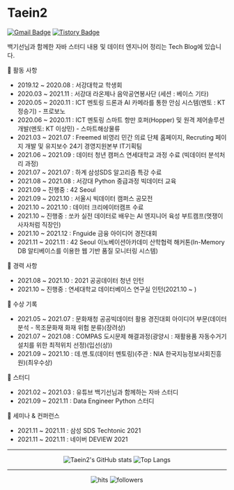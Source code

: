  
# Taein2

[![Gmail Badge](https://img.shields.io/badge/Gmail-D14836?style=flat&logo=Gmail&logoColor=white)](mailto:dls102s@gmail.com)
[![Tistory Badge](https://img.shields.io/badge/Tech%20Blog-555263?style=flat&logoColor=white)](https://codingrepo.tistory.com/)

백기선님과 함께한 자바 스터디 내용 및 데이터 엔지니어 정리는 Tech Blog에 있습니다.


🌱 활동 사항
- 2019.12 ~ 2020.08 : 서강대학교 학생회
- 2020.03 ~ 2021.11 : 서강대 라온제나 음악공연봉사단 (세션 : 베이스 기타)
- 2020.05 ~ 2020.11 : ICT 멘토링 드론과 AI 카메라를 통한 안심 시스템(멘토 : KT 정승기) - 프로보노
- 2020.06 ~ 2020.11 : ICT 멘토링 스마트 항만 호퍼(Hopper) 및 원격 제어솔루션 개발(멘토: KT 이상민) - 스마트해상물류
- 2021.03 ~ 2021.07 : Freemed 비영리 민간 의료 단체 홈페이지, Recruting 페이지 개발 및 유지보수 24기 경영지원본부 IT기획팀
- 2021.06 ~ 2021.09 : 데이터 청년 캠퍼스 연세대학교 과정 수료 (빅데이터 분석처리 과정)
- 2021.07 ~ 2021.07 : 하계 삼성SDS 알고리즘 특강 수료
- 2021.08 ~ 2021.08 : 서강대 Python 중급과정 빅데이터 교육
- 2021.09 ~ 진행중  : 42 Seoul
- 2021.09 ~ 2021.10 : 서울시 빅데이터 캠퍼스 공모전
- 2021.10 ~ 2021.10 : 데이터 크리에이터캠프 수료
- 2021.10 ~ 진행중  : 쏘카 실전 데이터로 배우는 AI 엔지니어 육성 부트캠프(멋쟁이사자처럼 직장인)
- 2021.10 ~ 2021.12 : Fnguide 금융 아이디어 경진대회
- 2021.11 ~ 2021.11 : 42 Seoul 이노베이션아카데미 산학협력 해커톤(In-Memory DB 알티베이스를 이용한 웹 기반 품질 모니터링 시스템)

🌱 경력 사항
- 2021.08 ~ 2021.10 : 2021 공공데이터 청년 인턴
- 2021.10 ~ 진행중  : 연세대학교 데이터베이스 연구실 인턴(2021.10 ~ )

🌱 수상 기록
- 2021.05 ~ 2021.07 : 문화재청 공공빅데이터 활용 경진대회 아이디어 부문(데이터분석 - 목조문화재 화재 위험 분류)(장려상)
- 2021.07 ~ 2021.08 : COMPAS 도시문제 해결과정(광양시 : 재활용품 자동수거기 설치를 위한 최적위치 선정)(입선(상))
- 2021.09 ~ 2021.10 : 데.멘.토(데이터 멘토링)(주관 : NIA 한국지능정보사회진흥원)(최우수상)

🌱 스터디
- 2021.02 ~ 2021.03 : 유튜브 백기선님과 함께하는 자바 스터디 
- 2021.09 ~ 2021.11 : Data Engineer Python 스터디

🌱 세미나 & 컨퍼런스
- 2021.11 ~ 2021.11 : 삼성 SDS Techtonic 2021 
- 2021.11 ~ 2021.11 : 네이버 DEVIEW 2021

<hr>

<div align=center>

![Taein2's GitHub stats](https://github-readme-stats.vercel.app/api?username=Taein2&show_icons=true&theme=aura)
![Top Langs](https://github-readme-stats.vercel.app/api/top-langs/?username=Taein2&layout=compact&theme=dracula)

<hr>

![hits](https://hits.seeyoufarm.com/api/count/incr/badge.svg?url=https%3A%2F%2Fgithub.com%2FTaein2&count_bg=%237A7A7A&title_bg=%23FFADCC&icon=reverbnation.svg&icon_color=%23FF0000&title=hits&edge_flat=false)
![followers](https://img.shields.io/github/followers/Taein2?style=social)


